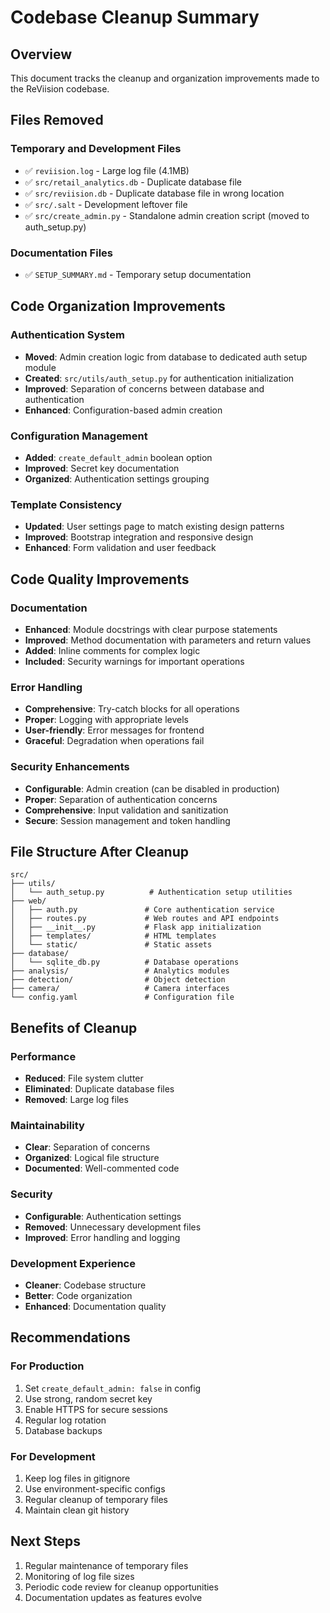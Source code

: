 # Codebase Cleanup Summary

## Overview
This document tracks the cleanup and organization improvements made to the ReViision codebase.

## Files Removed

### Temporary and Development Files
- ✅ `reviision.log` - Large log file (4.1MB)
- ✅ `src/retail_analytics.db` - Duplicate database file
- ✅ `src/reviision.db` - Duplicate database file in wrong location
- ✅ `src/.salt` - Development leftover file
- ✅ `src/create_admin.py` - Standalone admin creation script (moved to auth_setup.py)

### Documentation Files
- ✅ `SETUP_SUMMARY.md` - Temporary setup documentation

## Code Organization Improvements

### Authentication System
- **Moved**: Admin creation logic from database to dedicated auth setup module
- **Created**: `src/utils/auth_setup.py` for authentication initialization
- **Improved**: Separation of concerns between database and authentication
- **Enhanced**: Configuration-based admin creation

### Configuration Management
- **Added**: `create_default_admin` boolean option
- **Improved**: Secret key documentation
- **Organized**: Authentication settings grouping

### Template Consistency
- **Updated**: User settings page to match existing design patterns
- **Improved**: Bootstrap integration and responsive design
- **Enhanced**: Form validation and user feedback

## Code Quality Improvements

### Documentation
- **Enhanced**: Module docstrings with clear purpose statements
- **Improved**: Method documentation with parameters and return values
- **Added**: Inline comments for complex logic
- **Included**: Security warnings for important operations

### Error Handling
- **Comprehensive**: Try-catch blocks for all operations
- **Proper**: Logging with appropriate levels
- **User-friendly**: Error messages for frontend
- **Graceful**: Degradation when operations fail

### Security Enhancements
- **Configurable**: Admin creation (can be disabled in production)
- **Proper**: Separation of authentication concerns
- **Comprehensive**: Input validation and sanitization
- **Secure**: Session management and token handling

## File Structure After Cleanup

```
src/
├── utils/
│   └── auth_setup.py          # Authentication setup utilities
├── web/
│   ├── auth.py               # Core authentication service
│   ├── routes.py             # Web routes and API endpoints
│   ├── __init__.py           # Flask app initialization
│   ├── templates/            # HTML templates
│   └── static/               # Static assets
├── database/
│   └── sqlite_db.py          # Database operations
├── analysis/                 # Analytics modules
├── detection/                # Object detection
├── camera/                   # Camera interfaces
└── config.yaml               # Configuration file
```

## Benefits of Cleanup

### Performance
- **Reduced**: File system clutter
- **Eliminated**: Duplicate database files
- **Removed**: Large log files

### Maintainability
- **Clear**: Separation of concerns
- **Organized**: Logical file structure
- **Documented**: Well-commented code

### Security
- **Configurable**: Authentication settings
- **Removed**: Unnecessary development files
- **Improved**: Error handling and logging

### Development Experience
- **Cleaner**: Codebase structure
- **Better**: Code organization
- **Enhanced**: Documentation quality

## Recommendations

### For Production
1. Set `create_default_admin: false` in config
2. Use strong, random secret key
3. Enable HTTPS for secure sessions
4. Regular log rotation
5. Database backups

### For Development
1. Keep log files in gitignore
2. Use environment-specific configs
3. Regular cleanup of temporary files
4. Maintain clean git history

## Next Steps
1. Regular maintenance of temporary files
2. Monitoring of log file sizes
3. Periodic code review for cleanup opportunities
4. Documentation updates as features evolve 